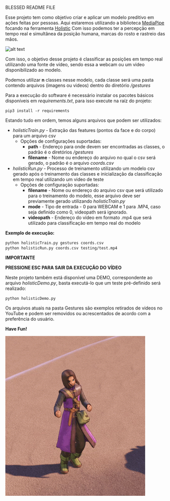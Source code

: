 BLESSED README FILE


Esse projeto tem como objetivo criar e aplicar um modelo preditivo em ações feitas por pessoas.
Aqui estaremos utilizando a biblioteca [MediaPipe](https://google.github.io/mediapipe/) focando na ferramenta [Holistic](https://google.github.io/mediapipe/solutions/holistic)
Com isso podemos ter a percepção em tempo real e simultânea da posição humana, marcas do rosto e rastreio das mãos.

![alt text](holistic_example.gif "Holistic Example")

Com isso, o objetivo desse projeto é classificar as posições em tempo real utilizando uma fonte de vídeo, sendo essa a webcam ou um video disponibilizado ao modelo.

Podemos utilizar **n** classes nesse modelo, cada classe será uma pasta contendo arquivos (imagens ou videos) dentro do diretório */gestures*

Para a execução do software é necessário instalar os pacotes básicos disponíveis em *requirements.txt*, para isso execute na raíz do projeto:
<pre><code>pip3 install -r requirements</code></pre>

Estando tudo em ordem, temos alguns arquivos que podem ser utilizados:

*   *holisticTrain.py* - Extração das features (pontos da face e do corpo) para um arquivo csv 
    *   Opções de configurações suportadas:
        *    **path** - Endereço para onde devem ser encontradas as classes, o padrão é o diretórios */gestures*
        *    **filename** - Nome ou endereço do arquivo no qual o csv será gerado, o padrão é o arquivo *coords.csv*
*   *holisticRun.py* - Processo de treinamento utilizando um modelo csv gerado após o treinamento das classes e inicialização da classificação em tempo real utilizando um video de teste
    *   Opções de configuração suportadas:
        *   **filename** - Nome ou endereço do arquivo csv que será utilizado para o treinamento do modelo, esse arquivo deve ser previamente gerado utilizando *holisticTrain.py*
        *   **mode** - Tipo de entrada - 0 para WEBCAM e 1 para .MP4, caso seja definido como 0, videopath será ignorado.
        *   **videopath** - Endereço do vídeo em formato .mp4 que será utilizado para classificação em tempo real do modelo
        

**Exemplo de execução:**
<pre><code>python holisticTrain.py gestures coords.csv
python holisticRun.py coords.csv testing/test.mp4
</code></pre>

**IMPORTANTE**

**PRESSIONE ESC PARA SAIR DA EXECUÇÃO DO VÍDEO**

Neste projeto também está disponível uma DEMO, correspondente ao arquivo *holisticDemo.py*, basta executá-lo que um teste pré-definido será realizado:

<pre><code>python holisticDemo.py</code></pre>

Os arquivos atuais na pasta Gestures são exemplos retirados de videos no YouTube e podem ser removidos ou acrescentados de acordo com a preferência do usuário.

**Have Fun!**

![alt text](dancing.gif "DQ-DANCE")







